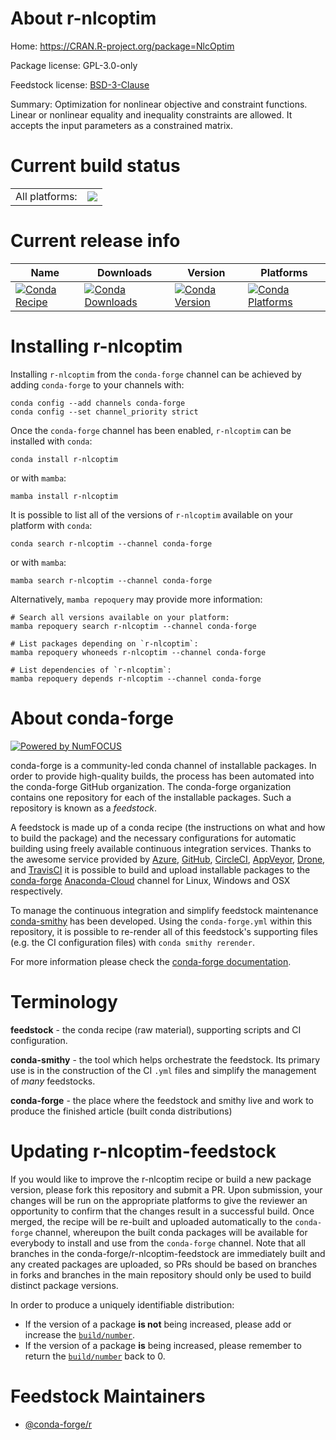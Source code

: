 About r-nlcoptim
================

Home: https://CRAN.R-project.org/package=NlcOptim

Package license: GPL-3.0-only

Feedstock license: [BSD-3-Clause](https://github.com/conda-forge/r-nlcoptim-feedstock/blob/main/LICENSE.txt)

Summary: Optimization for nonlinear objective and constraint functions.  Linear or nonlinear equality and inequality constraints are allowed.  It accepts the input parameters as a constrained matrix.

Current build status
====================


<table><tr><td>All platforms:</td>
    <td>
      <a href="https://dev.azure.com/conda-forge/feedstock-builds/_build/latest?definitionId=9687&branchName=main">
        <img src="https://dev.azure.com/conda-forge/feedstock-builds/_apis/build/status/r-nlcoptim-feedstock?branchName=main">
      </a>
    </td>
  </tr>
</table>

Current release info
====================

| Name | Downloads | Version | Platforms |
| --- | --- | --- | --- |
| [![Conda Recipe](https://img.shields.io/badge/recipe-r--nlcoptim-green.svg)](https://anaconda.org/conda-forge/r-nlcoptim) | [![Conda Downloads](https://img.shields.io/conda/dn/conda-forge/r-nlcoptim.svg)](https://anaconda.org/conda-forge/r-nlcoptim) | [![Conda Version](https://img.shields.io/conda/vn/conda-forge/r-nlcoptim.svg)](https://anaconda.org/conda-forge/r-nlcoptim) | [![Conda Platforms](https://img.shields.io/conda/pn/conda-forge/r-nlcoptim.svg)](https://anaconda.org/conda-forge/r-nlcoptim) |

Installing r-nlcoptim
=====================

Installing `r-nlcoptim` from the `conda-forge` channel can be achieved by adding `conda-forge` to your channels with:

```
conda config --add channels conda-forge
conda config --set channel_priority strict
```

Once the `conda-forge` channel has been enabled, `r-nlcoptim` can be installed with `conda`:

```
conda install r-nlcoptim
```

or with `mamba`:

```
mamba install r-nlcoptim
```

It is possible to list all of the versions of `r-nlcoptim` available on your platform with `conda`:

```
conda search r-nlcoptim --channel conda-forge
```

or with `mamba`:

```
mamba search r-nlcoptim --channel conda-forge
```

Alternatively, `mamba repoquery` may provide more information:

```
# Search all versions available on your platform:
mamba repoquery search r-nlcoptim --channel conda-forge

# List packages depending on `r-nlcoptim`:
mamba repoquery whoneeds r-nlcoptim --channel conda-forge

# List dependencies of `r-nlcoptim`:
mamba repoquery depends r-nlcoptim --channel conda-forge
```


About conda-forge
=================

[![Powered by
NumFOCUS](https://img.shields.io/badge/powered%20by-NumFOCUS-orange.svg?style=flat&colorA=E1523D&colorB=007D8A)](https://numfocus.org)

conda-forge is a community-led conda channel of installable packages.
In order to provide high-quality builds, the process has been automated into the
conda-forge GitHub organization. The conda-forge organization contains one repository
for each of the installable packages. Such a repository is known as a *feedstock*.

A feedstock is made up of a conda recipe (the instructions on what and how to build
the package) and the necessary configurations for automatic building using freely
available continuous integration services. Thanks to the awesome service provided by
[Azure](https://azure.microsoft.com/en-us/services/devops/), [GitHub](https://github.com/),
[CircleCI](https://circleci.com/), [AppVeyor](https://www.appveyor.com/),
[Drone](https://cloud.drone.io/welcome), and [TravisCI](https://travis-ci.com/)
it is possible to build and upload installable packages to the
[conda-forge](https://anaconda.org/conda-forge) [Anaconda-Cloud](https://anaconda.org/)
channel for Linux, Windows and OSX respectively.

To manage the continuous integration and simplify feedstock maintenance
[conda-smithy](https://github.com/conda-forge/conda-smithy) has been developed.
Using the ``conda-forge.yml`` within this repository, it is possible to re-render all of
this feedstock's supporting files (e.g. the CI configuration files) with ``conda smithy rerender``.

For more information please check the [conda-forge documentation](https://conda-forge.org/docs/).

Terminology
===========

**feedstock** - the conda recipe (raw material), supporting scripts and CI configuration.

**conda-smithy** - the tool which helps orchestrate the feedstock.
                   Its primary use is in the construction of the CI ``.yml`` files
                   and simplify the management of *many* feedstocks.

**conda-forge** - the place where the feedstock and smithy live and work to
                  produce the finished article (built conda distributions)


Updating r-nlcoptim-feedstock
=============================

If you would like to improve the r-nlcoptim recipe or build a new
package version, please fork this repository and submit a PR. Upon submission,
your changes will be run on the appropriate platforms to give the reviewer an
opportunity to confirm that the changes result in a successful build. Once
merged, the recipe will be re-built and uploaded automatically to the
`conda-forge` channel, whereupon the built conda packages will be available for
everybody to install and use from the `conda-forge` channel.
Note that all branches in the conda-forge/r-nlcoptim-feedstock are
immediately built and any created packages are uploaded, so PRs should be based
on branches in forks and branches in the main repository should only be used to
build distinct package versions.

In order to produce a uniquely identifiable distribution:
 * If the version of a package **is not** being increased, please add or increase
   the [``build/number``](https://docs.conda.io/projects/conda-build/en/latest/resources/define-metadata.html#build-number-and-string).
 * If the version of a package **is** being increased, please remember to return
   the [``build/number``](https://docs.conda.io/projects/conda-build/en/latest/resources/define-metadata.html#build-number-and-string)
   back to 0.

Feedstock Maintainers
=====================

* [@conda-forge/r](https://github.com/conda-forge/r/)

